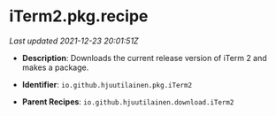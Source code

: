 # iTerm2.pkg.recipe

_Last updated 2021-12-23 20:01:51Z_

- **Description**: Downloads the current release version of iTerm 2 and makes a package.

- **Identifier**: `io.github.hjuutilainen.pkg.iTerm2`

- **Parent Recipes**: `io.github.hjuutilainen.download.iTerm2`
